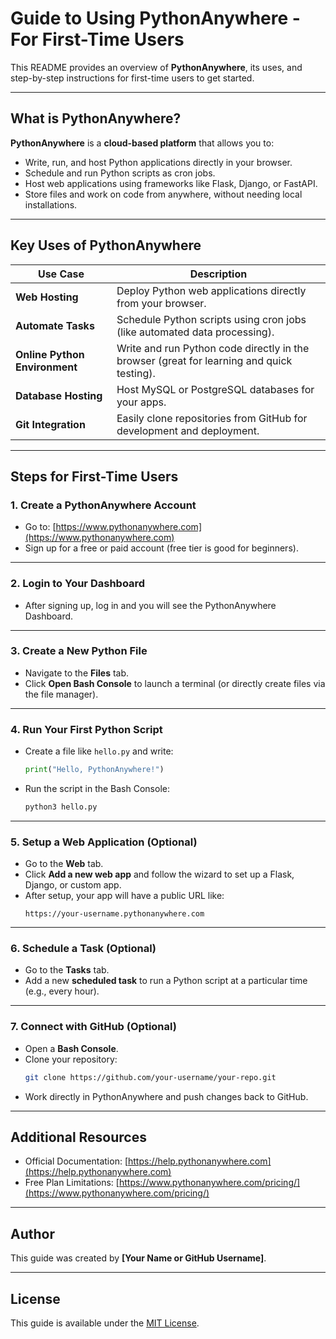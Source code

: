 # Guide to Using PythonAnywhere - For First-Time Users

This README provides an overview of **PythonAnywhere**, its uses, and step-by-step instructions for first-time users to get started.

---

## What is PythonAnywhere?

**PythonAnywhere** is a **cloud-based platform** that allows you to:
- Write, run, and host Python applications directly in your browser.
- Schedule and run Python scripts as cron jobs.
- Host web applications using frameworks like Flask, Django, or FastAPI.
- Store files and work on code from anywhere, without needing local installations.

---

## Key Uses of PythonAnywhere

| Use Case                    | Description |
|----------------|------------------|
| **Web Hosting** | Deploy Python web applications directly from your browser. |
| **Automate Tasks** | Schedule Python scripts using cron jobs (like automated data processing). |
| **Online Python Environment** | Write and run Python code directly in the browser (great for learning and quick testing). |
| **Database Hosting** | Host MySQL or PostgreSQL databases for your apps. |
| **Git Integration** | Easily clone repositories from GitHub for development and deployment. |

---

## Steps for First-Time Users

### 1. Create a PythonAnywhere Account
- Go to: [https://www.pythonanywhere.com](https://www.pythonanywhere.com)
- Sign up for a free or paid account (free tier is good for beginners).

---

### 2. Login to Your Dashboard
- After signing up, log in and you will see the PythonAnywhere Dashboard.

---

### 3. Create a New Python File
- Navigate to the **Files** tab.
- Click **Open Bash Console** to launch a terminal (or directly create files via the file manager).

---

### 4. Run Your First Python Script
- Create a file like `hello.py` and write:
    ```python
    print("Hello, PythonAnywhere!")
    ```
- Run the script in the Bash Console:
    ```bash
    python3 hello.py
    ```

---

### 5. Setup a Web Application (Optional)
- Go to the **Web** tab.
- Click **Add a new web app** and follow the wizard to set up a Flask, Django, or custom app.
- After setup, your app will have a public URL like:
    ```
    https://your-username.pythonanywhere.com
    ```

---

### 6. Schedule a Task (Optional)
- Go to the **Tasks** tab.
- Add a new **scheduled task** to run a Python script at a particular time (e.g., every hour).

---

### 7. Connect with GitHub (Optional)
- Open a **Bash Console**.
- Clone your repository:
    ```bash
    git clone https://github.com/your-username/your-repo.git
    ```
- Work directly in PythonAnywhere and push changes back to GitHub.

---

## Additional Resources
- Official Documentation: [https://help.pythonanywhere.com](https://help.pythonanywhere.com)
- Free Plan Limitations: [https://www.pythonanywhere.com/pricing/](https://www.pythonanywhere.com/pricing/)

---

## Author
This guide was created by **[Your Name or GitHub Username]**.

---

## License
This guide is available under the [MIT License](LICENSE).
